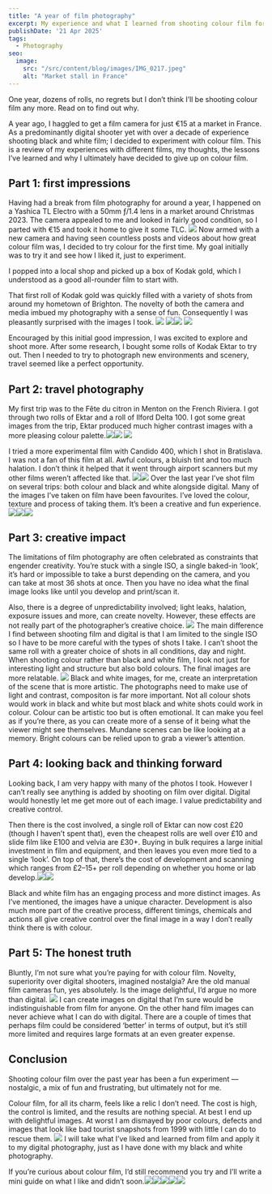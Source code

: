 ```yaml
---
title: "A year of film photography"
excerpt: My experience and what I learned from shooting colour film for a year
publishDate: '21 Apr 2025'
tags:
  - Photography
seo:
  image:
    src: "/src/content/blog/images/IMG_0217.jpeg"
    alt: "Market stall in France"
---
```

One year, dozens of rolls, no regrets but I don’t think I’ll be shooting colour film any more. Read on to find out why.

A year ago, I haggled to get a film camera for just €15 at a market in France. As a predominantly digital shooter yet with over a decade of experience shooting black and white film; I decided to experiment with colour film. This is a review of my experiences with different films, my thoughts, the lessons I’ve learned and why I ultimately have decided to give up on colour film.

## Part 1: first impressions 
Having had a break from film photography for around a year, I happened on a Yashica TL Electro with a 50mm ƒ/1.4 lens in a market around Christmas 2023. The camera appealed to me and looked in fairly good condition, so I parted with €15 and took it home to give it some TLC.
![](images/IMG_2059.jpeg)
Now armed with a new camera and having seen countless posts and videos about how great colour film was, I decided to try colour for the first time. My goal initially was to try it and see how I liked it, just to experiment.

I popped into a local shop and picked up a box of Kodak gold, which I understood as a good all-rounder film to start with.

That first roll of Kodak gold was quickly filled with a variety of shots from around my hometown of Brighton. The novelty of both the camera and media imbued my photography with a sense of fun. Consequently I was pleasantly surprised with the images I took.
![](images/IMG_7787.jpeg)<!-- {"width":647} -->
![](images/IMG_7767.jpeg)<!-- {"width":325} -->![](images/IMG_7784.jpeg)<!-- {"width":323} -->
![](images/basketball.jpeg)<!-- {"width":647} -->

Encouraged by this initial good impression, I was excited to explore and shoot more. After some research, I bought some rolls of Kodak Ektar to try out. Then I needed to try to photograph new environments and scenery, travel seemed like a perfect opportunity.

## Part 2: travel photography 
My first trip was to the Fête du citron in Menton on the French Riviera. I got through two rolls of Ektar and a roll of Ilford Delta 100. I got some great images from the trip, Ektar produced much higher contrast images with a more pleasing colour palette.![](images/IMG_0217.jpeg)<!-- {"width":323} -->![](images/IMG_0279.jpeg)<!-- {"width":325} -->
![](images/IMG_0293.jpeg)<!-- {"width":293} -->

I tried a more experimental film with Candido 400, which I shot in Bratislava. I was not a fan of this film at all. Awful colours, a bluish tint and too much halation. I don’t think it helped that it went through airport scanners but my other films weren’t affected like that.
![](images/011400010036.jpeg)<!-- {"width":325} -->![](images/011400010031.jpeg)<!-- {"width":325} -->
Over the last year I’ve shot film on several trips: both colour and black and white alongside digital. Many of the images I’ve taken on film have been favourites. I’ve loved the colour, texture and process of taking them. It’s been a creative and fun experience.![](images/IMG_7713.jpeg)<!-- {"width":325} -->![](images/IMG_7703.jpeg)<!-- {"width":325} -->![](images/IMG_7705.jpeg)

## Part 3: creative impact
The limitations of film photography are often celebrated as constraints that engender creativity. You’re stuck with a single ISO, a single baked-in ‘look’, it’s hard or impossible to take a burst depending on the camera, and you can take at most 36 shots at once. Then you have no idea what the final image looks like until you develop and print/scan it.

Also, there is a degree of unpredictability involved; light leaks, halation, exposure issues and more, can create novelty. However, these effects are not really part of the photographer’s creative choice.
![](images/000092020015.jpeg)
The main difference I find between shooting film and digital is that I am limited to the single ISO so I have to be more careful with the types of shots I take. I can’t shoot the same roll with a greater choice of shots in all conditions, day and night. When shooting colour rather than black and white film, I look not just for interesting light and structure but also bold colours. The final images are more relatable.
![](images/IMG_7722.jpeg)
Black and white images, for me, create an interpretation of the scene that is more artistic. The photographs need to make use of light and contrast, compositon is far more important. Not all colour shots would work in black and white but most black and white shots could work in colour. Colour can be artistic too but is often emotional. It can make you feel as if you’re there, as you can create more of a sense of it being what the viewer might see themselves. Mundane scenes can be like looking at a memory. Bright colours can be relied upon to grab a viewer’s attention.

## Part 4: looking back and thinking forward
Looking back, I am very happy with many of the photos I took. However I can’t really see anything is added by shooting on film over digital. Digital would honestly let me get more out of each image. I value predictability and creative control.

Then there is the cost involved, a single roll of Ektar can now cost £20 (though I haven’t spent that), even the cheapest rolls are well over £10 and slide film like E100 and velvia are £30+. Buying in bulk requires a large initial investment in film and equipment, and then leaves you even more tied to a single ‘look’. On top of that, there’s the cost of development and scanning which ranges from £2–15+ per roll depending on whether you home or lab develop.![](images/0022-0f3db.jpeg)<!-- {"width":325} -->![](images/0036-478ff.jpeg)<!-- {"width":325} -->

Black and white film has an engaging process and more distinct images. As I’ve mentioned, the images have a unique character. Development is also much more part of the creative process, different timings, chemicals and actions all give creative control over the final image in a way I don’t really think there is with colour.

## Part 5: The honest truth
Bluntly, I’m not sure what you’re paying for with colour film. Novelty, superiority over digital shooters, imagined nostalgia? Are the old manual film cameras fun, yes absolutely. Is the image delightful, I’d argue no more than digital.
![](images/000004340031.jpeg)
I can create images on digital that I’m sure would be indistinguishable from film for anyone. On the other hand film images can never achieve what I can do with digital. There are a couple of times that perhaps film could be considered ‘better’ in terms of output, but it’s still more limited and requires large formats at an even greater expense.

## Conclusion
Shooting colour film over the past year has been a fun experiment — nostalgic, a mix of fun and frustrating, but ultimately not for me.

Colour film, for all its charm, feels like a relic I don’t need. The cost is high, the control is limited, and the results are nothing special. At best I end up with delightful images. At worst I am dismayed by poor colours, defects and images that look like bad tourist snapshots from 1999 with little I can do to rescue them.
![](images/000094030005.jpeg)
I will take what I’ve liked and learned from film and apply it to my digital photography, just as I have done with my black and white photography.

If you’re curious about colour film, I’d still recommend you try and I’ll write a mini guide on what I like and didn’t soon.![](images/000093700001.jpeg)![](images/000092020032.jpeg)![](images/0038-08a11.jpeg)![](images/0016-fe008.jpeg)![](images/0013-f9c3e.jpeg)
